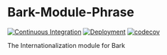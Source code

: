 # Bark-Module-Phrase

[![Continuous Integration](https://github.com/BarkSH/Bark-Module-Phrase/actions/workflows/ci.yml/badge.svg)](https://github.com/BarkSH/Bark-Module-Phrase/actions/workflows/ci.yml)
[![Deployment](https://github.com/BarkSH/Bark-Module-Phrase/actions/workflows/deploy.yml/badge.svg)](https://github.com/BarkSH/Bark-Module-Phrase/actions/workflows/deploy.yml)
[![codecov](https://codecov.io/gh/BarkSH/Bark-Module-Phrase/branch/main/graph/badge.svg)](https://codecov.io/gh/BarkSH/Bark-Module-Phrase)

The Internationalization module for Bark
